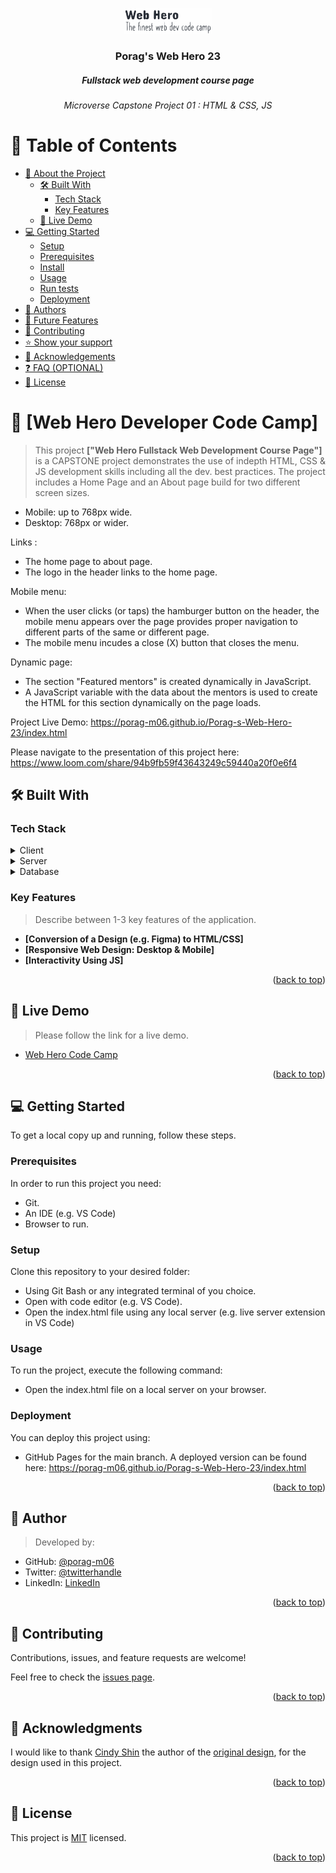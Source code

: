 <a name="readme-top"></a>

<div align="center">
  <img src="./assets/alogo/wdh0.svg" alt="logo" width="140"  height="auto" />
  <br/>
  <h3><b>Porag's Web Hero 23</b></h3>
  <h5>Fullstack web development course page<h5>
  <h6>Microverse Capstone Project 01 : HTML &amp; CSS, JS</h6>
</div>


# 📗 Table of Contents

- [📖 About the Project](#about-project)
  - [🛠 Built With](#built-with)
    - [Tech Stack](#tech-stack)
    - [Key Features](#key-features)
  - [🚀 Live Demo](#live-demo)
- [💻 Getting Started](#getting-started)
  - [Setup](#setup)
  - [Prerequisites](#prerequisites)
  - [Install](#install)
  - [Usage](#usage)
  - [Run tests](#run-tests)
  - [Deployment](#triangular_flag_on_post-deployment)
- [👥 Authors](#authors)
- [🔭 Future Features](#future-features)
- [🤝 Contributing](#contributing)
- [⭐️ Show your support](#support)
- [🙏 Acknowledgements](#acknowledgements)
- [❓ FAQ (OPTIONAL)](#faq)
- [📝 License](#license)

<!-- PROJECT DESCRIPTION -->

# 📖 [Web Hero Developer Code Camp] <a name="about-project"></a>

> This project **["Web Hero Fullstack Web Development Course Page"]** is a CAPSTONE project demonstrates the use of indepth HTML, CSS & JS development skills including all the dev. best practices. 
The project includes a Home Page and an About page build for two different screen sizes.
 - Mobile: up to 768px wide.
 - Desktop: 768px or wider.

Links :
 - The home page to about page.
 - The logo in the header links to the home page.

Mobile menu:
 - When the user clicks (or taps) the hamburger button on the header, the mobile menu appears over the page provides proper navigation to different parts of the same or different page.
 - The mobile menu incudes a close (X) button that closes the menu.

Dynamic page:
 - The section "Featured mentors" is created dynamically in JavaScript.
 - A JavaScript variable with the data about the mentors is used to create the HTML for this section dynamically on the page loads.

 Project Live Demo: 
 https://porag-m06.github.io/Porag-s-Web-Hero-23/index.html

 Please navigate to the presentation of this project here: 
 https://www.loom.com/share/94b9fb59f43643249c59440a20f0e6f4



## 🛠 Built With <a name="built-with"></a>

### Tech Stack <a name="tech-stack"></a>

<details>
  <summary>Client</summary>
  <ul>
    <li>HTML</li>
    <li>CSS</li>
    <li>JS</li>
  </ul>
</details>

<details>
  <summary>Server</summary>
  <ul>
    <li>Deployed Using GitHub Pages</li>
  </ul>
</details>

<details>
<summary>Database</summary>
  <ul>
    <li>N/A</li>
  </ul>
</details>

<!-- Features -->

### Key Features <a name="key-features"></a>

> Describe between 1-3 key features of the application.

- **[Conversion of a Design (e.g. Figma) to HTML/CSS]**
- **[Responsive Web Design: Desktop & Mobile]**
- **[Interactivity Using JS]**

<p align="right">(<a href="#readme-top">back to top</a>)</p>

<!-- LIVE DEMO -->

## 🚀 Live Demo <a name="live-demo"></a>

> Please follow the link for a live demo.

- [Web Hero Code Camp](https://porag-m06.github.io/Porag-s-Web-Hero-23/index.html)

<p align="right">(<a href="#readme-top">back to top</a>)</p>

<!-- GETTING STARTED -->

## 💻 Getting Started <a name="getting-started"></a>

To get a local copy up and running, follow these steps.

### Prerequisites

In order to run this project you need:
- Git.
- An IDE (e.g. VS Code)
- Browser to run. 


### Setup

Clone this repository to your desired folder:
 - Using Git Bash or any integrated terminal of you choice.
 - Open with code editor (e.g. VS Code).
 - Open the index.html file using any local server (e.g. live server extension in VS Code)


### Usage

To run the project, execute the following command:
- Open the index.html file on a local server on your browser. 

### Deployment

You can deploy this project using:
- GitHub Pages for the main branch. A deployed version can be found here:
https://porag-m06.github.io/Porag-s-Web-Hero-23/index.html

<p align="right">(<a href="#readme-top">back to top</a>)</p>

<!-- AUTHORS -->

## 👥 Author <a name="authors"></a>

> Developed by: 

- GitHub: [@porag-m06](https://github.com/porag-m06)
- Twitter: [@twitterhandle](https://twitter.com/twitterhandle)
- LinkedIn: [LinkedIn](https://www.linkedin.com/in/muhammad-porag-nsu-cse/)

<p align="right">(<a href="#readme-top">back to top</a>)</p>


## 🤝 Contributing <a name="contributing"></a>

Contributions, issues, and feature requests are welcome!

Feel free to check the [issues page](https://github.com/porag-m06/Porag-s-Web-Hero-23/issues).

<p align="right">(<a href="#readme-top">back to top</a>)</p>


<!-- ACKNOWLEDGEMENTS -->

## 🙏 Acknowledgments <a name="acknowledgements"></a>

I would like to thank  [Cindy Shin](https://www.behance.net/adagio07) the author of the [original design](https://www.behance.net/gallery/29845175/CC-Global-Summit-2015), for the design used in this project.

<p align="right">(<a href="#readme-top">back to top</a>)</p>

## 📝 License <a name="license"></a>

This project is [MIT](./LICENSE) licensed.

<p align="right">(<a href="#readme-top">back to top</a>)</p>

